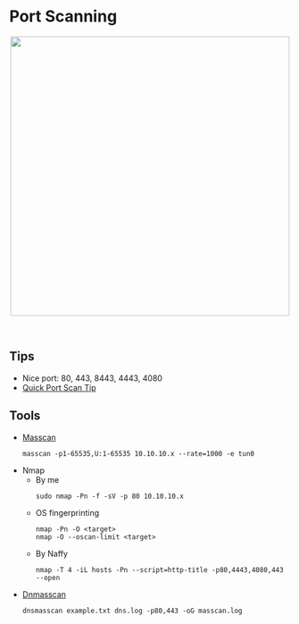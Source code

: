 # Port Scanning<br>
[<p align="center"><img src="https://user-images.githubusercontent.com/52058660/91376301-fb518580-e846-11ea-8289-173570f6b866.png" width="500"></p><br>](https://forum.hackthebox.eu/discussion/927/quick-port-scan-tip)

## Tips
- Nice port: 80, 443, 8443, 4443, 4080
- [Quick Port Scan Tip](https://forum.hackthebox.eu/discussion/927/quick-port-scan-tip)

## Tools
- [Masscan](https://danielmiessler.com/study/masscan/)
  ```
  masscan -p1-65535,U:1-65535 10.10.10.x --rate=1000 -e tun0
  ```
- Nmap
  - By me
    ```
    sudo nmap -Pn -f -sV -p 80 10.10.10.x
    ```
  - OS fingerprinting
    ```
    nmap -Pn -O <target>
    nmap -O --oscan-limit <target>
    ```
  - By Naffy
    ```
    nmap -T 4 -iL hosts -Pn --script=http-title -p80,4443,4080,443 --open 
    ```
- [Dnmasscan](https://github.com/rastating/dnmasscan)
  ```
  dnsmasscan example.txt dns.log -p80,443 -oG masscan.log
  ```
